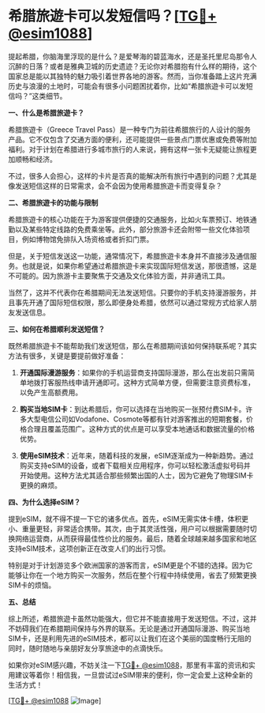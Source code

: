 # 希腊旅遊卡可以发短信吗？[[TG💪+ @esim1088](https://t.me/s/esim1088)]

提起希腊，你脑海里浮现的是什么？是爱琴海的碧蓝海水，还是圣托里尼岛那令人沉醉的日落？或者是雅典卫城的历史遗迹？无论你对希腊抱有什么样的期待，这个国家总是能以其独特的魅力吸引着世界各地的游客。然而，当你准备踏上这片充满历史与浪漫的土地时，可能会有很多小问题困扰着你，比如“希腊旅遊卡可以发短信吗？”这类细节。

**一、什么是希腊旅遊卡？**

希腊旅遊卡（Greece Travel Pass）是一种专门为前往希腊旅行的人设计的服务产品。它不仅包含了交通方面的便利，还可能提供一些景点门票优惠或免费等附加福利。对于计划在希腊进行多城市旅行的人来说，拥有这样一张卡无疑能让旅程更加顺畅和经济。

不过，很多人会担心，这样的卡片是否真的能解决所有旅行中遇到的问题？尤其是像发送短信这样的日常需求，会不会因为使用希腊旅遊卡而变得复杂？

**二、希腊旅遊卡的功能与限制**

希腊旅遊卡的核心功能在于为游客提供便捷的交通服务，比如火车票预订、地铁通勤以及某些特定线路的免费乘坐等。此外，部分旅游卡还会附带一些文化体验项目，例如博物馆免排队入场资格或者折扣门票。

但是，关于短信发送这一功能，通常情况下，希腊旅遊卡本身并不直接涉及通信服务。也就是说，如果你希望通过希腊旅遊卡来实现国际短信发送，那很遗憾，这是不可能的。因为旅游卡主要聚焦于交通及文化体验方面，并非通讯工具。

当然了，这并不代表你在希腊期间无法发送短信。只要你的手机支持漫游服务，并且事先开通了国际短信权限，那么即便身处希腊，依然可以通过常规方式给家人朋友发送信息。

**三、如何在希腊顺利发送短信？**

既然希腊旅遊卡不能帮助我们发送短信，那么在希腊期间该如何保持联系呢？其实方法有很多，关键是要提前做好准备：

1. **开通国际漫游服务**：如果你的手机运营商支持国际漫游，那么在出发前只需简单地拨打客服热线申请开通即可。这种方式简单方便，但需要注意资费标准，以免产生高额费用。

2. **购买当地SIM卡**：到达希腊后，你可以选择在当地购买一张预付费SIM卡。许多大型电信公司如Vodafone、Cosmote等都有针对游客推出的短期套餐，价格合理且覆盖范围广。这种方式的优点是可以享受本地通话和数据流量的价格优势。

3. **使用eSIM技术**：近年来，随着科技的发展，eSIM逐渐成为一种新趋势。通过购买支持eSIM的设备，或者下载相关应用程序，你可以轻松激活虚拟号码并开始使用。这种方法尤其适合那些频繁出国的人士，因为它避免了物理SIM卡更换的麻烦。

**四、为什么选择eSIM？**

提到eSIM，就不得不提一下它的诸多优点。首先，eSIM无需实体卡槽，体积更小、重量更轻，非常适合携带。其次，由于其灵活性强，用户可以根据需要随时切换网络运营商，从而获得最佳性价比的服务。最后，随着全球越来越多国家和地区支持eSIM技术，这项创新正在改变人们的出行习惯。

特别是对于计划游览多个欧洲国家的游客而言，eSIM更是个不错的选择。因为它能够让你在一个地方购买一次服务，然后在整个行程中持续使用，省去了频繁更换SIM卡的烦恼。

**五、总结**

综上所述，希腊旅遊卡虽然功能强大，但它并不能直接用于发送短信。不过，这并不妨碍我们在希腊期间保持与外界的联系。无论是通过开通国际漫游、购买当地SIM卡，还是利用先进的eSIM技术，都可以让我们在这个美丽的国度畅行无阻的同时，随时随地与亲朋好友分享旅途中的点滴快乐。

如果你对eSIM感兴趣，不妨关注一下[TG💪+ @esim1088](https://t.me/s/esim1088)，那里有丰富的资讯和实用建议等着你！相信我，一旦尝试过eSIM带来的便利，你一定会爱上这种全新的生活方式！

[[TG💪+ @esim1088](https://t.me/s/esim1088) ![Image](https://i.postimg.cc/4NQfJmqS/Snipaste-2025-05-13-00-14-12.png)]